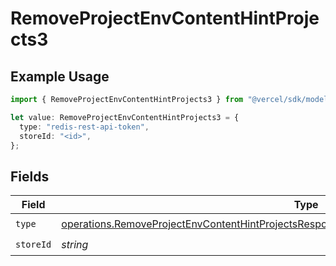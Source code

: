 # RemoveProjectEnvContentHintProjects3

## Example Usage

```typescript
import { RemoveProjectEnvContentHintProjects3 } from "@vercel/sdk/models/operations/removeprojectenv.js";

let value: RemoveProjectEnvContentHintProjects3 = {
  type: "redis-rest-api-token",
  storeId: "<id>",
};
```

## Fields

| Field                                                                                                                                                                                                    | Type                                                                                                                                                                                                     | Required                                                                                                                                                                                                 | Description                                                                                                                                                                                              |
| -------------------------------------------------------------------------------------------------------------------------------------------------------------------------------------------------------- | -------------------------------------------------------------------------------------------------------------------------------------------------------------------------------------------------------- | -------------------------------------------------------------------------------------------------------------------------------------------------------------------------------------------------------- | -------------------------------------------------------------------------------------------------------------------------------------------------------------------------------------------------------- |
| `type`                                                                                                                                                                                                   | [operations.RemoveProjectEnvContentHintProjectsResponse200ApplicationJSONResponseBody23Type](../../models/operations/removeprojectenvcontenthintprojectsresponse200applicationjsonresponsebody23type.md) | :heavy_check_mark:                                                                                                                                                                                       | N/A                                                                                                                                                                                                      |
| `storeId`                                                                                                                                                                                                | *string*                                                                                                                                                                                                 | :heavy_check_mark:                                                                                                                                                                                       | N/A                                                                                                                                                                                                      |